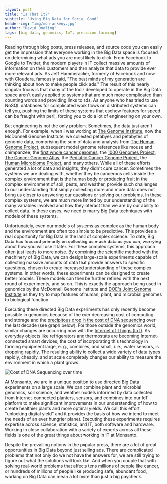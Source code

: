 ```yaml
---
layout: post
title: "Is That It?"
subtitle: "Using Big Data for Social Good"
header-img: "img/mon-ankeny.jpg"
author: "David Dooling"
tags: [big data, genomics, IoT, precision farming]
---
```


Reading through blog posts, press releases, and source code you can easily get
the impression that everyone working in the Big Data space is focused on
determining what ads you are most likely to click.  From Facebook to Google to
Twitter, the modern players in IT collect massive amounts of information on
their customers and then analyze that data to provide ever more relevant ads.
As Jeff Hammeracher, formerly of Facebook and now with Cloudera, famously said,
"The best minds of my generation are thinking about how to make people click
ads."  The result of this nearly singular focus is that many of the tools
developed to operate in the Big Data space aren't easily applied to systems
that are much more complicated than counting words and providing links to ads.
As anyone who has tried to use NoSQL databases for complicated work flows on
distributed systems can tell you, pushing the limits of these systems that
eschew features for speed can be fraught with peril, forcing you to do a lot of
engineering on your own.

But engineering is not the only problem. Sometimes, the data just aren't
enough.  For example, when I was working at [The Genome
Institute](http://genome.wustl.edu/), now the McDonnell Genome Institute, we
collected petabyes and petabytes of genomic data, comprising the sum of data
and analysis from [The Human Genome Project](http://www.genome.gov/10001772),
subsequent model genome references like mouse and chimpanzee, the [first whole
cancer genomes](http://www.ncbi.nlm.nih.gov/pmc/articles/PMC2603574/), the
[1000 Genomes Project](http://www.1000genomes.org/), [The Cancer Genome
Atlas](http://cancergenome.nih.gov/), the [Pediatric Cancer Genome
Project](http://www.pediatriccancergenomeproject.org/site/), the [Human
Microbiome Project](http://hmpdacc.org/), and many others.  While all of these
efforts generated a lot of data and insights, they didn't cure cancer.
Sometimes the systems we are dealing with, whether they be cancerous cells
inside the complex environment that is the human body or producing fruit in the
complex environment of soil, pests, and weather, provide such challenges to our
understanding that simply collecting more and more data does not bring us
closer to answering our questions or solving our problems.  In these complex
systems, we are much more limited by our understanding of the many variables
involved and how they interact than we are by our ability to collect data.  In
these cases, we need to marry Big Data techniques with models of these systems.

Unfortunately, even our models of systems as complex as the human body and the
environment are often too simple to be predictive.  This provides a real
opportunity for Big Data in the land of complex science.  To date, Big Data has
focused primarily on collecting as much data as you can, worrying about how you
will use it later.  For these complex systems, this approach often just leads
to more noise.  By combining the scientific method with the machinery of Big
Data, we can design large-scale experiments capable of collecting massive
amounts of data that provide answers to specific questions, chosen to create
increased understanding of these complex systems.  In other words, these
experiments can be designed to create better models.  These models can then be
further refined with the next round of experiments, and so on.  This is exactly
the approach being used in genomics by the McDonnell Genome Institute and
[DOE's Joint Genome Institute](http://jgi.doe.gov/) as they try to map features
of human, plant, and microbial genomes to biological function.

Executing these directed Big Data experiments has only recently become possible
in genomics because of the ever decreasing cost of computing and storage and
the [precipitous drop in the cost of DNA
sequencing](https://www.genome.gov/sequencingcosts/) over the last decade (see
graph below).  For those outside the genomics world, similar changes are
occurring now with the [Internet of Things
(IoT)](http://whatis.techtarget.com/definition/Internet-of-Things).  As
everyday objects like refrigerators and thermostats are becoming
Internet-connected smart devices, the cost of incorporating this technology in
farming equipment large, e. g., combines, and small, i. e., water sensors, is
dropping rapidly.  The resulting ability to collect a wide variety of data
types rapidly, cheaply, and at scale completely changes our ability to measure
the environment in which a plant grows.

![Cost of DNA Sequencing over time](https://www.genome.gov/images/content/cost_megabase_.jpg)

At Monsanto, we are in a unique position to use directed Big Data experiments
on a large scale.  We can combine plant and microbial genomics, soil science,
and weather models informed by data collected from Internet-connected planters,
sensors, and combines into our IoT platform to make significant improvements in
our understanding of how to create healthier plants and more optimal yields.
We call this effort "unlocking digital yield" and it provides the basis of how
we intend to meet the needs of an ever hungrier planet.  Executing these
experiments requires expertise across science, statistics, and IT, both
software and hardware.  Working in close collaboration with a variety of
experts across all these fields is one of the great things about working in IT
at Monsanto.

Despite the prevailing notions in the popular press, there are a lot of great
opportunities in Big Data beyond just selling ads.  There are complicated
problems that not only do we not have the answers for, we are still trying to
figure out what the solutions will look like.  And when you couple that with
solving real-world problems that affects tens millions of people like cancer,
or hundreds of millions of people like producing safe, abundant food, working
on Big Data can mean a lot more than just a big paycheck.
